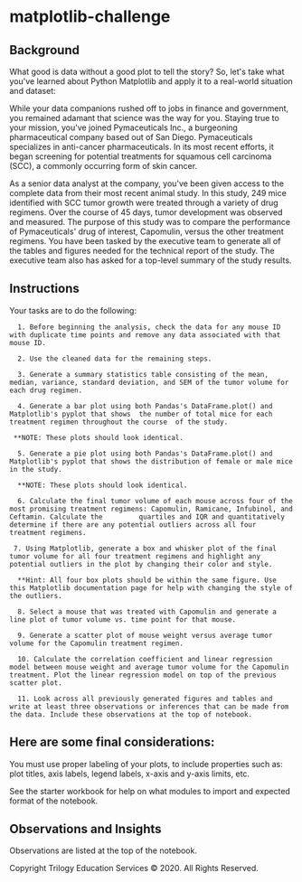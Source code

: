 # matplotlib-challenge

## Background
What good is data without a good plot to tell the story? So, let's take what you've learned about Python Matplotlib and apply it to a real-world situation and dataset:

While your data companions rushed off to jobs in finance and government, you remained adamant that science was the way for you. Staying true to your mission, you've joined Pymaceuticals Inc., a burgeoning pharmaceutical company based out of San Diego. Pymaceuticals specializes in anti-cancer pharmaceuticals. In its most recent efforts, it began screening for potential treatments for squamous cell carcinoma (SCC), a commonly occurring form of skin cancer.

As a senior data analyst at the company, you've been given access to the complete data from their most recent animal study. In this study, 249 mice identified with SCC tumor growth were treated through a variety of drug regimens. Over the course of 45 days, tumor development was observed and measured. The purpose of this study was to compare the performance of Pymaceuticals' drug of interest, Capomulin, versus the other treatment regimens. You have been tasked by the executive team to generate all of the tables and figures needed for the technical report of the study. The executive team also has asked for a top-level summary of the study results.

## Instructions
Your tasks are to do the following:
      
      1. Before beginning the analysis, check the data for any mouse ID with duplicate time points and remove any data associated with that mouse ID.
      
      2. Use the cleaned data for the remaining steps.
      
      3. Generate a summary statistics table consisting of the mean, median, variance, standard deviation, and SEM of the tumor volume for each drug regimen.
      
      4. Generate a bar plot using both Pandas's DataFrame.plot() and Matplotlib's pyplot that shows  the number of total mice for each treatment regimen throughout the course  of the study.
     
     **NOTE: These plots should look identical.
      
      5. Generate a pie plot using both Pandas's DataFrame.plot() and Matplotlib's pyplot that shows the distribution of female or male mice in the study.
      
      **NOTE: These plots should look identical.
      
      6. Calculate the final tumor volume of each mouse across four of the most promising treatment regimens: Capomulin, Ramicane, Infubinol, and Ceftamin. Calculate the         quartiles and IQR and quantitatively determine if there are any potential outliers across all four treatment regimens.
     
     7. Using Matplotlib, generate a box and whisker plot of the final tumor volume for all four treatment regimens and highlight any potential outliers in the plot by changing their color and style.
      
      **Hint: All four box plots should be within the same figure. Use this Matplotlib documentation page for help with changing the style of the outliers.
      
      8. Select a mouse that was treated with Capomulin and generate a line plot of tumor volume vs. time point for that mouse.
      
      9. Generate a scatter plot of mouse weight versus average tumor volume for the Capomulin treatment regimen.
      
      10. Calculate the correlation coefficient and linear regression model between mouse weight and average tumor volume for the Capomulin treatment. Plot the linear regression model on top of the previous scatter plot.
      
      11. Look across all previously generated figures and tables and write at least three observations or inferences that can be made from the data. Include these observations at the top of notebook.

## Here are some final considerations:

You must use proper labeling of your plots, to include properties such as: plot titles, axis labels, legend labels, x-axis and y-axis limits, etc.

See the starter workbook for help on what modules to import and expected format of the notebook.

## Observations and Insights
Observations are listed at the top of the notebook. 




Copyright
Trilogy Education Services © 2020. All Rights Reserved.
